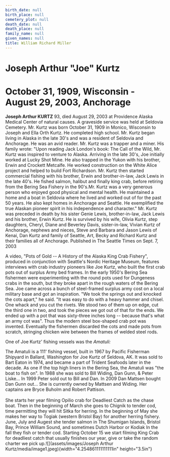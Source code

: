 ```yaml
---
birth_date: null
birth_place: null
cemetery_plot: null
death_date: null
death_place: null
family_name: null
given_names: null
title: William Richard Miller
---
```


# Joseph Arthur "Joe" Kurtz

# October 31, 1909, Wisconsin - August 29, 2003, Anchorage

**Joseph Arthur KURTZ** 93, died August 29, 2003 at
Providence Alaska Medical Center of natural causes. A graveside service
was held at Seldovia Cemetery. Mr. Kurtz was born October 31, 1909 in
Monico, Wisconsin to Joseph and Ella Orth Kurtz. He completed high
school. Mr. Kurtz began living in Alaska in the late 30\'s and was a
resident of Seldovia and Anchorage. He was an avid reader. Mr. Kurtz was
a trapper and a miner. His family wrote: \"Upon reading Jack London\'s
book: The Call of the Wild, Mr. Kurtz was inspired to venture to Alaska.
Arriving in the late 30\'s, Joe initially worked at Lucky Shot Mine. He
also trapped in the Yukon with his brother, Erwin and Crockett Metcalfe.
He worked construction on the White Alice project and helped to build
Fort Richardson. Mr. Kurtz then started commercial fishing with his
brother, Erwin and brother-in-law, Jack Lewis in the late 40\'s. He
fished salmon, halibut and finally king crab, before retiring from the
Bering Sea Fishery in the 90\'s.Mr. Kurtz was a very generous person who
enjoyed good physical and mental health. He maintained a home and a boat
in Seldovia where he lived and worked out of for the past 50 years. He
also kept homes in Anchorage and Seattle. He exemplified the true
Alaskan pioneer spirit in his independence and character.\" Mr. Kurtz
was preceded in death by his sister Genie Lewis, brother-in-law, Jack
Lewis and his brother, Erwin Kurtz. He is survived by his wife, Olivia
Kurtz, step daughters, Cheryl, Diane and Beverley Davis, sister-in-law,
Vivian Kurtz of Anchorage, nephews and nieces, Steve and Barbara and
Jason Lewis of Kenai, Dan Kurtz and family of Seattle, Art, Becky and
Richard Kurtz and their families all of Anchorage. Published in The
Seattle Times on Sept. 7, 2003

A video, "Pots of Gold -- A History of the Alaska King Crab Fishery",
produced in conjunction with Seattle's Nordic Heritage Museum, features
interviews with crab industry pioneers like Joe Kurtz, who built the
first crab pots out of surplus Army bed frames. In the early 1950's
Bering Sea fishermen were experimenting with the round pots used for
Dungeness crabs in the south, but they broke apart in the rough waters
of the Bering Sea. Joe came across a bunch of steel-framed surplus army
cost on a local military base and got an inspiration. "We took the
springs out and knocked the cots apart," he said. "It was easy to do
with a heavy hammer and chisel. One whack and you cut the rivets. We
stood two of them up on edge, cut the third one in two, and took the
pieces we got out of that for the ends. We ended up with a pot that was
sixty-three inches long -- because that's what an army cot was". Thus
the modern steel box-shaped crab pot was invented. Eventually the
fishermen discarded the cots and made pots from scratch, stringing
chicken wire between the frames of welded steel rods.

One of Joe Kurtz' fishing vessels was the *Amatuli:*

The Amatuli is a 111\' fishing vessel, built in 1967 by Pacific
Fisherman Shipyard in Ballard, Washington for Joe Kurtz of Seldova, AK.
It was sold to Bart Eaton in 1974, and became a part of Trident Seafoods
later in the decade. As one if the top high liners in the Bering Sea,
the Amatuli was \"the boat to fish on\". In 1988 she was sold to Bill
Widing, Dan Gunn, & Peter Liske\... In 1999 Peter sold out to Bill and
Dan. In 2009 Dan Mattsen bought Dan Gunn out\... She is currently owned
by Mattsen and Widing. Her captains are Bryce Buholm and Robert
Pattison.\
\
She starts her year filming Opilio crab for Deadliest Catch as the chase
boat. Then in the beginning of March she goes to Chignik to tender cod,
time permitting they will hit Sitka for herring. In the beginning of May
she makes her way to Togiak (western Bristol Bay) for another herring
fishery. June, July and Augest she tender salmon in The Shumigan
Islands, Bristol Bay, Prince William Sound, and sometimes Dutch Harbor
or Kodiak In the fall they fish or tender cod. Starting October 15 we
start filming King Crab for deadliest catch that usually finishes our
year, give or take the random charter we pick
up.![](assets/images/Joseph Arthur Kurtz/media/image1.jpeg){width="4.254861111111111in"
height="3.5in"}
